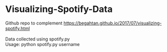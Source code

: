 # Visualizing-Spotify-Data
Github repo to complement https://begahtan.github.io/2017/07/visualizing-spotify.html
<br>
<br>
Data collected using spotify.py
<br>
Usage: python spotify.py username
